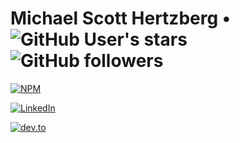 # Michael Scott Hertzberg • ![GitHub User's stars](https://img.shields.io/github/stars/moimikey?affiliations=OWNER&style=social) ![GitHub followers](https://img.shields.io/github/followers/moimikey?label=Follow%20Me&style=social)

[![NPM][npm-image]][npm-url]

[![LinkedIn][linkedin-image]][linkedin-url]

[![dev.to][devto-image]][devto-url]


[npm-image]: https://img.shields.io/badge/npm-moimikey-CC3534
[npm-url]: https://npm.com/~moimikey
[linkedin-image]: https://img.shields.io/badge/linkedin-mshertzberg-0077B5
[linkedin-url]: https://linkedin.com/in/mshertzberg
[devto-image]: https://img.shields.io/badge/dev.to-moimikey-black
[devto-url]: https://dev.to/moimikey
